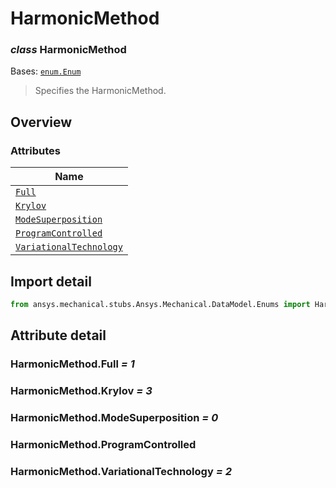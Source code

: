 # HarmonicMethod

<a id="HarmonicMethod"></a>

### *class* HarmonicMethod

Bases: [`enum.Enum`](https://docs.python.org/3/library/enum.html#enum.Enum)

> Specifies the HarmonicMethod.

> <!-- !! processed by numpydoc !! -->

<a id="overview"></a>

## Overview

### Attributes

| Name |
| ------------------------------------------------------------------ |
| [`Full`](#HarmonicMethod.Full) |
| [`Krylov`](#HarmonicMethod.Krylov) |
| [`ModeSuperposition`](#HarmonicMethod.ModeSuperposition) |
| [`ProgramControlled`](#HarmonicMethod.ProgramControlled) |
| [`VariationalTechnology`](#HarmonicMethod.VariationalTechnology) |

<a id="import-detail"></a>

## Import detail

```python
from ansys.mechanical.stubs.Ansys.Mechanical.DataModel.Enums import HarmonicMethod
```

<a id="attribute-detail"></a>

## Attribute detail

<a id="HarmonicMethod.Full"></a>

### HarmonicMethod.Full *= 1*

<a id="HarmonicMethod.Krylov"></a>

### HarmonicMethod.Krylov *= 3*

<a id="HarmonicMethod.ModeSuperposition"></a>

### HarmonicMethod.ModeSuperposition *= 0*

<a id="HarmonicMethod.ProgramControlled"></a>

### HarmonicMethod.ProgramControlled

<a id="HarmonicMethod.VariationalTechnology"></a>

### HarmonicMethod.VariationalTechnology *= 2*
